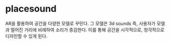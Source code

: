 # placesound
AR을 활용하여 공간을 다양한 모델로 꾸민다.
그 모델은 3d sounds 즉, 사용자가 모델과 떨어진 거리에 비례하여 소리가 증감한다.
이를 통해 공간을 시각적으로, 청각적으로 디자인할 수 있게 된다. 
